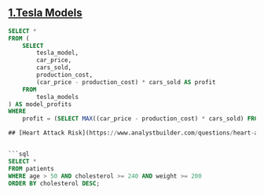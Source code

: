 ## [1.Tesla Models](https://www.analystbuilder.com/questions/tesla-models-soJdJ)

```sql
SELECT *
FROM (
    SELECT 
        tesla_model,
        car_price,
        cars_sold,
        production_cost,
        (car_price - production_cost) * cars_sold AS profit
    FROM 
        tesla_models
) AS model_profits
WHERE 
    profit = (SELECT MAX((car_price - production_cost) * cars_sold) FROM tesla_models);

## [Heart Attack Risk](https://www.analystbuilder.com/questions/heart-attack-risk) <!-- Replace with the correct link if available -->


```sql
SELECT *
FROM patients
WHERE age > 50 AND cholesterol >= 240 AND weight >= 200
ORDER BY cholesterol DESC;

